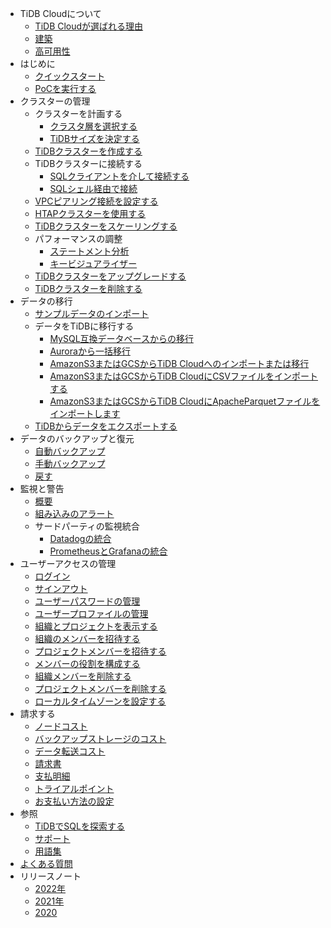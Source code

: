 <!-- markdownlint-disable MD007 -->

<!-- markdownlint-disable MD041 -->

-   TiDB Cloudについて
    -   [TiDB Cloudが選ばれる理由](/tidb-cloud/tidb-cloud-intro.md)
    -   [建築](/tidb-cloud/tidb-cloud-intro.md#architecture)
    -   [高可用性](/tidb-cloud/high-availability-with-multi-az.md)
-   はじめに
    -   [クイックスタート](/tidb-cloud/tidb-cloud-quickstart.md)
    -   [PoCを実行する](/tidb-cloud/tidb-cloud-poc.md)
-   クラスターの管理
    -   クラスターを計画する
        -   [クラスタ層を選択する](/tidb-cloud/select-cluster-tier.md)
        -   [TiDBサイズを決定する](/tidb-cloud/size-your-cluster.md)
    -   [TiDBクラスターを作成する](/tidb-cloud/create-tidb-cluster.md)
    -   TiDBクラスターに接続する
        -   [SQLクライアントを介して接続する](/tidb-cloud/connect-to-tidb-cluster.md)
        -   [SQLシェル経由で接続](/tidb-cloud/connect-to-tidb-cluster.md#connect-via-sql-shell)
    -   [VPCピアリング接続を設定する](/tidb-cloud/set-up-vpc-peering-connections.md)
    -   [HTAPクラスターを使用する](/tidb-cloud/use-htap-cluster.md)
    -   [TiDBクラスターをスケーリングする](/tidb-cloud/scale-tidb-cluster.md)
    -   パフォーマンスの調整
        -   [ステートメント分析](/tidb-cloud/tune-performance.md)
        -   [キービジュアライザー](/tidb-cloud/tune-performance.md#key-visualizer)
    -   [TiDBクラスターをアップグレードする](/tidb-cloud/upgrade-tidb-cluster.md)
    -   [TiDBクラスターを削除する](/tidb-cloud/delete-tidb-cluster.md)
-   データの移行
    -   [サンプルデータのインポート](/tidb-cloud/import-sample-data.md)
    -   データをTiDBに移行する
        -   [MySQL互換データベースからの移行](/tidb-cloud/migrate-data-into-tidb.md)
        -   [Auroraから一括移行](/tidb-cloud/migrate-from-aurora-bulk-import.md)
        -   [AmazonS3またはGCSからTiDB Cloudへのインポートまたは移行](/tidb-cloud/migrate-from-amazon-s3-or-gcs.md)
        -   [AmazonS3またはGCSからTiDB CloudにCSVファイルをインポートする](/tidb-cloud/import-csv-files.md)
        -   [AmazonS3またはGCSからTiDB CloudにApacheParquetファイルをインポートします](/tidb-cloud/import-parquet-files.md)
    -   [TiDBからデータをエクスポートする](/tidb-cloud/export-data-from-tidb-cloud.md)
-   データのバックアップと復元
    -   [自動バックアップ](/tidb-cloud/backup-and-restore.md)
    -   [手動バックアップ](/tidb-cloud/backup-and-restore.md#manual-backup)
    -   [戻す](/tidb-cloud/backup-and-restore.md#restore)
-   監視と警告
    -   [概要](/tidb-cloud/monitor-tidb-cluster.md)
    -   [組み込みのアラート](/tidb-cloud/monitor-built-in-alerting.md)
    -   サードパーティの監視統合
        -   [Datadogの統合](/tidb-cloud/monitor-datadog-integration.md)
        -   [PrometheusとGrafanaの統合](/tidb-cloud/monitor-prometheus-and-grafana-integration.md)
-   ユーザーアクセスの管理
    -   [ログイン](/tidb-cloud/manage-user-access.md)
    -   [サインアウト](/tidb-cloud/manage-user-access.md#sign-out)
    -   [ユーザーパスワードの管理](/tidb-cloud/manage-user-access.md#manage-user-passwords)
    -   [ユーザープロファイルの管理](/tidb-cloud/manage-user-access.md#manage-user-profiles)
    -   [組織とプロジェクトを表示する](/tidb-cloud/manage-user-access.md#view-the-organization-and-project)
    -   [組織のメンバーを招待する](/tidb-cloud/manage-user-access.md#invite-an-organization-member)
    -   [プロジェクトメンバーを招待する](/tidb-cloud/manage-user-access.md#invite-a-project-member)
    -   [メンバーの役割を構成する](/tidb-cloud/manage-user-access.md#configure-member-roles)
    -   [組織メンバーを削除する](/tidb-cloud/manage-user-access.md#remove-an-organization-member)
    -   [プロジェクトメンバーを削除する](/tidb-cloud/manage-user-access.md#remove-a-project-member)
    -   [ローカルタイムゾーンを設定する](/tidb-cloud/manage-user-access.md#set-the-local-time-zone)
-   請求する
    -   [ノードコスト](/tidb-cloud/tidb-cloud-billing.md)
    -   [バックアップストレージのコスト](/tidb-cloud/tidb-cloud-billing.md#backup-storage-cost)
    -   [データ転送コスト](/tidb-cloud/tidb-cloud-billing.md#data-transfer-cost)
    -   [請求書](/tidb-cloud/tidb-cloud-billing.md#invoices)
    -   [支払明細](/tidb-cloud/tidb-cloud-billing.md#billing-details)
    -   [トライアルポイント](/tidb-cloud/tidb-cloud-billing.md#trial-points)
    -   [お支払い方法の設定](/tidb-cloud/tidb-cloud-billing.md#payment-method)
-   参照
    -   [TiDBでSQLを探索する](/basic-sql-operations.md)
    -   [サポート](/tidb-cloud/tidb-cloud-support.md)
    -   [用語集](/tidb-cloud/tidb-cloud-glossary.md)
-   [よくある質問](/tidb-cloud/tidb-cloud-faq.md)
-   リリースノート
    -   [2022年](/tidb-cloud/release-notes-2022.md)
    -   [2021年](/tidb-cloud/release-notes-2021.md)
    -   [2020](/tidb-cloud/release-notes-2020.md)
